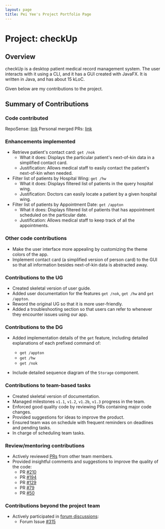```yaml
---
layout: page
title: Pei Yee's Project Portfolio Page
---
```

# Project: checkUp

## Overview

checkUp is a desktop patient medical record management system. 
The user interacts with it using a CLI, and it has a GUI created with JavaFX. It is written in Java, and has about 15 kLoC.

Given below are my contributions to the project.

## Summary of Contributions

### Code contributed
RepoSense: [link](https://nus-cs2103-ay2223s1.github.io/tp-dashboard/?search=peiyee88&breakdown=true)
Personal merged PRs: [link](https://github.com/AY2223S1-CS2103T-W16-3/tp/pulls?q=is%3Apr+author%3Apeiyee88+is%3Aclosed+)

### Enhancements implemented

- Retrieve patient's contact card: `get /nok`
    - What it does: Displays the particular patient's next-of-kin data in a simplified contact card.
    - Justification: Allows medical staff to easily contact the patient's next-of-kin when needed.
- Filter list of patients by Hospital Wing: `get /hw`
    - What it does: Displays filtered list of patients in the query hospital wing.
    - Justification: Doctors can easily locate a patient by a given hospital wing.
- Filter list of patients by Appointment Date: `get /appton`
    - What it does: Displays filtered list of patients that has appointment scheduled on the particular date.
    - Justification: Allows medical staff to keep track of all the appointments.

### Other code contributions

* Make the user interface more appealing by customizing the theme colors of the app.
* Implement contact card (a simplified version of person card) to the GUI so that all information besides
next-of-kin data is abstracted away. 

### Contributions to the UG

- Created skeletal version of user guide.
- Added user documentation for the features `get /nok`, `get /hw` and `get /appton`.
- Reword the original UG so that it is more user-friendly.
- Added a troubleshooting section so that users can refer to whenever they encounter issues using our app.

### Contributions to the DG

* Added implementation details of the `get` feature, including detailed explanations of each prefixed command of:
  * `get /appton`
  * `get /hw`
  * `get /nok`

* Include detailed sequence diagram of the `Storage` component.

### Contributions to team-based tasks

- Created skeletal version of documentation.
- Managed milestones `v1.1`, `v1.2`, `v1.2b`, `v1.3` progress in the team.
- Enforced good quality code by reviewing PRs containing major code changes.
- Provided suggestions for ideas to improve the product.
- Ensured team was on schedule with frequent reminders on deadlines and pending tasks.
- In charge of scheduling team tasks.

### Review/mentoring contributions

* Actively reviewed [PRs](https://github.com/AY2223S1-CS2103T-W16-3/tp/pulls?page=1&q=is%3Apr+reviewed-by%3Apeiyee88) from other team members.
* Provided insightful comments and suggestions to improve the quality of the code:
  * PR [#210](https://github.com/AY2223S1-CS2103T-W16-3/tp/pull/210)
  * PR [#194](https://github.com/AY2223S1-CS2103T-W16-3/tp/pull/194)
  * PR [#129](https://github.com/AY2223S1-CS2103T-W16-3/tp/pull/129)
  * PR [#79](https://github.com/AY2223S1-CS2103T-W16-3/tp/pull/79)
  * PR [#50](https://github.com/AY2223S1-CS2103T-W16-3/tp/pull/50)
  

### Contributions beyond the project team
* Actively participated in [forum discussions](https://github.com/nus-cs2103-AY2223S1/forum/issues?q=is%3Aissue+commenter%3Apeiyee88):
  * Forum Issue [#315](https://github.com/nus-cs2103-AY2223S1/forum/issues/315)
